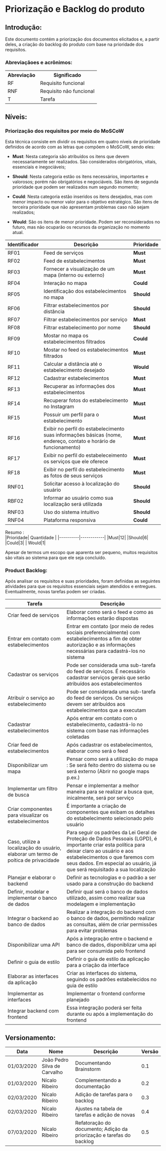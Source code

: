# Priorização e Backlog do produto
## Introdução:
Este documento contém a priorização dos documentos elicitados e, a partir deles, a criação do backlog do produto com base na prioridade dos requisitos.

### Abreviaçãoes e acrônimos:

<table>
    <tr>
        <th>Abreviação</th>
        <th>Significado</th>
    </tr>
    <tr>
        <td>RF</td>
        <td>Requisito funcional</td>
    </tr>
    <tr>
        <td>RNF</td>
        <td>Requisito não funcional</td>
    </tr>
    <!-- <tr>
        <td>US</td>
        <td>User storie</td>
    </tr> -->
    <tr>
        <td>T</td>
        <td>Tarefa</td>
    </tr>
</table>

## Níveis:

### Priorização dos requisitos por meio do MoSCoW  
Esta técnica consiste em dividir os requisitos em quatro níveis de prioridade definidos de acordo com as letras que compõem o MoSCoW, sendo eles:  

* **Must**: Nesta categoria são atribuídos os itens que devem necessariamente ser realizados. São considerados obrigatórios, vitais, essenciais e inegociáveis;

* **Should**: Nesta categoria estão os itens necessários, importantes e valorosos; porém não obrigatórios e negociáveis. São itens de segunda prioridade que podem ser realizados num segundo momento;

* **Could**: Nesta categoria estão inseridos os itens desejados, mas com menor impacto ou menor valor para o objetivo estratégico. São itens de terceira prioridade que não apresentam problemas caso não sejam realizados;

* **Would**: São os itens de menor prioridade. Podem ser reconsiderados no futuro, mas não ocuparão os recursos da organização no momento atual.

|Identificador|Descrição|Prioridade|
|-------------|---------|----------|  
|RF01| Feed de serviços | **Must** |
|RF02| Feed de estabelecimentos | **Must** |
|RF03| Fornecer a visualização de um mapa (interno ou externo) | **Must** |
|RF04| Interação no mapa | **Could** |
|RF05| Identificação dos estabelecimentos no mapa | **Should** |
|RF06| Filtrar estabelecimentos por distância | **Should** |
|RF07| Filtrar estabelecimentos por serviço | **Must** |
|RF08| Filtrar estabelecimento por nome | **Should** |
|RF09| Mostar no mapa os estabelecimentos filtrados | **Could** |
|RF10| Mostar no feed os estabelecimentos filtrados | **Must** |
|RF11| Calcular a distância até o estabelecimento desejado | **Would** |
|RF12| Cadastrar estabelecimentos | **Must** |
|RF13| Recuperar as informações dos estabelecimentos| **Must** |
|RF14| Recuperar fotos do estabelecimento no Instagram| **Must** |
|RF15| Possuir um perfil para o estabelecimento| **Must** | 
|RF16| Exibir no perfil do estabelecimento suas informações básicas (nome, endereço, contato e horário de funcionamento) | **Must** |
|RF17| Exibir no perfil do estabeleceimento os serviços que ele oferece| **Must** |
|RF18| Exibir no perfil do estabelecimento as fotos de seus serviços |  **Must** |
|RNF01| Solicitar acesso à localização do usuário | **Should** |
|RBF02| Informar ao usuário como sua localização será utilizada | **Should** |
|RNF03| Uso do sistema intuitivo |  **Should** |
|RNF04| Plataforma responsiva |  **Could** |

Resumo :  
|Prioridade| Quantidade |
|----------|------------|
|Must|12|
|Should|6|
|Could|3|
| Would|1|

Apesar de termos um escopo que aparenta ser pequeno, muitos requisitos são vitais ao sistema para que ele seja concluído.

<!-- ### User Stories:  
Histórias de usuários são tarefas de desenvolvimento expressas, em geral, como "persona + necessidade + propósito".  É uma explicação informal e geral sobre um recurso de software escrita a partir da perspectiva do usuário final. Seu objetivo é articular como um recurso de software pode gerar valor para o cliente.   -->

### Product Backlog:
Após analisar os requisitos e suas prioridades, foram definidas as seguintes atividades para que os requisitos essenciais sejam atendidos e entregues.  
Eventualmente, novas tarefas podem ser criadas.

|Tarefa|Descrição|
|------|---------|  
|Criar feed de serviços| Elaborar como será o feed e como as informações estarão dispostas|
|Entrar em contato com estabelecimentos|Entrar em contato (por meio de redes sociais preferencialmente) com estabelecimentos a fim de obter autorização e as informações necessárias para cadastrá-los no sistema|  
|Cadastrar os serviços | Pode ser considerada uma sub-tarefa do feed de serviços. É necessário cadastrar serviços gerais que serão atribuídos aos estabelecimentos|
|Atribuir o serviço ao estabelecimento | Pode ser considerada uma sub-tarefa do feed de serviços. Os serviços devem ser atribuídos aos estabelecimentos que a executam|
|Cadastrar estabelecimentos|Após entrar em contato com o estabelecimento, cadastrá-lo no sistema com base nas informações coletadas|  
|Criar feed de estabelecimentos| Após cadastrar os estabelecimentos, elaborar como será o feed |
|Disponibilizar um mapa| Pensar como será a utilização do mapa : Se será feito dentro do sistema ou se será externo (Abrir no google maps p.ex.)|
|Implementar um filtro de busca|Pensar e implementar a melhor maneira para se realizar a busca que, inicalmente, será por serviço|  
|Criar componentes para visualizar os estabelecimentos| É importante a criação de componentes que exibam os detalhes do estabelecimento selecionado pelo usuário|  
|Caso, utilize a localização do usuário, elaborar um termo de poítica de privacidade|Para seguir os padrões da Lei Geral de Proteção de Dados Pessoais (LGPD), é importante criar esta política para deixar claro ao usuário e aos estabelecimentos o que faremos com seus dados. Em especial ao usuário, já que será requisitado a sua localização|  
|Planejar e elaborar o backend|Definir as tecnologias e o padrão a ser usado para a construção do backend|  
|Definir, modelar e implementar o banco de dados|Definir qual será o banco de dados utilizado, assim como realizar sua modelagem e implementação |  
|Integrar o backend ao banco de dados| Realizar a integração do backend com o banco de dados, permitindo realizar as consultas, além de criar permissões para evitar problemas |  
|Disponibilizar uma API| Após a integração entre o backend e banco de dados, disponiblizar uma api para ser consumida pelo frontend |
|Definir o guia de estilo|Definir o guia de estilo da aplicação para a criação da interface |  
|Elaborar as interfaces da aplicação|Criar as interfaces do sistema, seguindo os padrões estabelecidos no guia de estilo |  
|Implementar as interfaces|Implementar o frontend conforme planejado |  
|Integrar backend com frontend|Essa integração poderá ser feita durante ou após a implementação do frontend | 


<!-- ## Tabela do backlog

<table>
    <tr>
        <th>Nível</th>
        <th>Nome</th>
        <th>Descrição</th>
        <th>Prioridade</th>
    </tr>
    <tr>
        <td>User storie</td>
        <td>US01</td>
        <td>Eu como usuário gostaria de encontrar um estabelecimento que ofereça um serviço de estética que eu busco.</td>
        <td>Must</td>
    </tr>
    <tr>
        <td>Requisito</td>
        <td>RF01</td>
        <td>O sistema deverá ter um feed de serviços</td>
        <td>Must</td>
    </tr>
    <tr>
        <td>Requisito</td>
        <td>RF02</td>
        <td>O sistema deverá ter um filtro dos serviços por: localização (distância) e tipo </td>
        <td>----</td>
    </tr>
    <tr>
        <td>Requisito</td>
        <td>RF03</td>
        <td>O sistema deverá solicitar a localização do usuário</td>
        <td>----</td>
    </tr>
    <tr>
        <td>Requisito</td>
        <td>RNF01</td>
        <td>O sistema deverá ter disponivel em um banco de dados, todos os dados dos estabelecimentos</td>
        <td>----</td>
    </tr>
    <tr>
        <td>Requisito</td>
        <td>RNF02</td>
        <td>O sistema deverá ter uma api para consumir os dados dos estabelecimentos</td>
        <td>----</td>
    </tr>
    <tr>
        <td>User storie</td>
        <td>US02</td>
        <td>Eu como usuário gostaria de poder acessar as informações dos estabelecimentos.</td>
        <td>----</td>
    </tr>
    <tr>
        <td>Requisito</td>
        <td>RF04</td>
        <td>O sistema deverá ter um perfil para o estabelecimento com informações pertinentes</td>
        <td>----</td>
    </tr>
    <tr>
        <td>Requisito</td>
        <td>RF05</td>
        <td>O sistema deverá permitir que o usuário acesse no google maps a localização do estabelecimento.</td>
        <td>----</td>
    </tr>
    <tr>
        <td>Requisito</td>
        <td>RNF03</td>
        <td>O sistema deverá consumir a api do google maps para calculo de distância</td>
        <td>----</td>
    </tr>
    <tr>
        <td>User storie</td>
        <td>US03</td>
        <td>Eu como usuário gostaria de obter feedbacks sobre os estabelecimentos.</td>
        <td>----</td>
    </tr>
    <tr>
        <td>Requisito</td>
        <td>RF06</td>
        <td>O sistema deverá disponibilizar comentários feitos por outros usuários sobre os estabelecimentos.</td>
        <td>----</td>
    </tr>
    <tr>
        <td>Requisito</td>
        <td>RF07</td>
        <td>O sistema deverá permitir visualizar a nota média de avaliação do estabelecimento</td>
        <td>----</td>
    </tr>
    <tr>
        <td>Requisito</td>
        <td>RNF04</td>
        <td>O sistema deverá recuperar do banco de dados os comentários respectivos ao estabelecimento</td>
        <td>----</td>
    </tr>
    <tr>
        <td>Requisito</td>
        <td>RNF05</td>
        <td>O sistema deverá recuperar do banco de dados as notas respectivos ao estabelecimento e calcular uma média</td>
        <td>----</td>
    </tr>
    <tr>
        <td>User storie</td>
        <td>US04</td>
        <td>Eu como usuário gostaria de compartilhar minha experiência no estabelecimento.</td>
        <td>----</td>
    </tr>
    <tr>
        <td>Requisito</td>
        <td>RF08</td>
        <td>O sistema deverá permitir avaliar o estabelecimento com uma nota</td>
        <td>----</td>
    </tr>
    <tr>
        <td>Requisito</td>
        <td>RNF06</td>
        <td>O sistema deverá recuperar do banco de dados as notas respectivos ao estabelecimento e calcular uma média</td>
        <td>----</td>
    </tr>
    <tr>
        <td>User storie</td>
        <td>US05</td>
        <td>Eu como usuário gostaria de ver fotos do estabelecimento e de seus serviços.</td>
        <td>----</td>
    </tr>
    <tr>
        <td>Requisito</td>
        <td>RF09</td>
        <td>O sistema deverá permitir visualizar fotos dos estabelecimentos</td>
        <td>----</td>
    </tr>
    <tr>
        <td>Requisito</td>
        <td>RF10</td>
        <td>O sistema deverá permitir visualizar fotos dos resultados dos serviços oferecidos</td>
        <td>----</td>
    </tr>
    <tr>
        <td>Requisito</td>
        <td>RNF07</td>
        <td>O sistema deverá buscar fotos do estabelecimento no Instagram</td>
        <td>----</td>
    </tr>
</table> -->

## Versionamento:
| Data | Nome | Descrição | Versão |
|------|------|-----------|--------|
| 01/03/2020 | João Pedro Silva de Carvalho | Documentando Brainstorm | 0.1 |
| 01/03/2020 | Nícalo Ribeiro | Complementando a documentação | 0.2 |
| 02/03/2020 | Nícalo Ribeiro | Adição de tarefas para o backlog | 0.3 |
| 02/03/2020 | Nícalo Ribeiro | Ajustes na tabela de tarefas e adição de novas | 0.4|
| 07/03/2020 | Nícalo Ribeiro | Refatoração do documento; Adição da priorização e tarefas do backlog | 0.5|